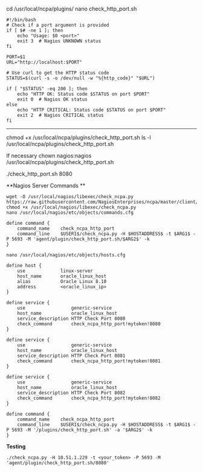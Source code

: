 cd /usr/local/ncpa/plugins/
nano check_http_port.sh
````
#!/bin/bash
# Check if a port argument is provided
if [ $# -ne 1 ]; then
    echo "Usage: $0 <port>"
    exit 3  # Nagios UNKNOWN status
fi

PORT=$1
URL="http://localhost:$PORT"

# Use curl to get the HTTP status code
STATUS=$(curl -s -o /dev/null -w "%{http_code}" "$URL")

if [ "$STATUS" -eq 200 ]; then
    echo "HTTP OK: Status code $STATUS on port $PORT"
    exit 0  # Nagios OK status
else
    echo "HTTP CRITICAL: Status code $STATUS on port $PORT"
    exit 2  # Nagios CRITICAL status
fi
````

-----------
chmod +x /usr/local/ncpa/plugins/check_http_port.sh
ls -l /usr/local/ncpa/plugins/check_http_port.sh

If necessary 
chown nagios:nagios /usr/local/ncpa/plugins/check_http_port.sh

./check_http_port.sh 8080

**Nagios Server Commands **

````
wget -O /usr/local/nagios/libexec/check_ncpa.py https://raw.githubusercontent.com/NagiosEnterprises/ncpa/master/client/check_ncpa.py
chmod +x /usr/local/nagios/libexec/check_ncpa.py
nano /usr/local/nagios/etc/objects/commands.cfg

define command {
    command_name    check_ncpa_http_port
    command_line    $USER1$/check_ncpa.py -H $HOSTADDRESS$ -t $ARG1$ -P 5693 -M 'agent/plugin/check_http_port.sh/$ARG2$' -k
}

nano /usr/local/nagios/etc/objects/hosts.cfg

define host {
    use             linux-server
    host_name       oracle_linux_host
    alias           Oracle Linux 8.10
    address         <oracle_linux_ip>
}

define service {
    use                 generic-service
    host_name           oracle_linux_host
    service_description HTTP Check Port 8080
    check_command       check_ncpa_http_port!mytoken!8080
}

define service {
    use                 generic-service
    host_name           oracle_linux_host
    service_description HTTP Check Port 8081
    check_command       check_ncpa_http_port!mytoken!8081
}

define service {
    use                 generic-service
    host_name           oracle_linux_host
    service_description HTTP Check Port 8082
    check_command       check_ncpa_http_port!mytoken!8082
}

````

````
define command {
    command_name    check_ncpa_http_port
    command_line    $USER1$/check_ncpa.py -H $HOSTADDRESS$ -t $ARG1$ -P 5693 -M '/plugins/check_http_port.sh' -a '$ARG2$' -k 
}
````

**Testing**

````
./check_ncpa.py -H 10.51.1.229 -t <your_token> -P 5693 -M 'agent/plugin/check_http_port.sh/8080'
````


